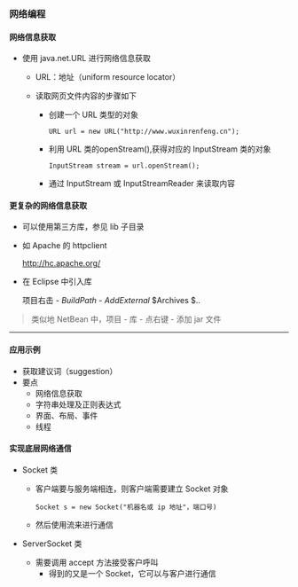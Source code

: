 ### 网络编程

#### 网络信息获取

* 使用 java.net.URL 进行网络信息获取

  * URL：地址（uniform resource locator）

  * 读取网页文件内容的步骤如下

    * 创建一个 URL 类型的对象

      `URL url = new URL("http://www.wuxinrenfeng.cn");`

    * 利用 URL 类的openStream(),获得对应的 InputStream 类的对象

      `InputStream stream = url.openStream();`

    * 通过 InputStream 或 InputStreamReader 来读取内容

#### 更复杂的网络信息获取

* 可以使用第三方库，参见 lib 子目录

* 如 Apache 的 httpclient 

  http://hc.apache.org/

* 在 Eclipse 中引入库

  项目右击 - $Build Path$ - $Add External$ $Archives $..

> 类似地 NetBean 中，项目 - 库 - 点右键 - 添加 jar 文件

-----

#### 应用示例

* 获取建议词（suggestion）
* 要点
  * 网络信息获取
  * 字符串处理及正则表达式
  * 界面、布局、事件
  * 线程

#### 实现底层网络通信

* Socket 类

  * 客户端要与服务端相连，则客户端需要建立 Socket 对象

    `Socket s = new Socket("机器名或 ip 地址"，端口号)`

  * 然后使用流来进行通信

* ServerSocket 类

  * 需要调用 accept 方法接受客户呼叫
    * 得到的又是一个 Socket，它可以与客户进行通信